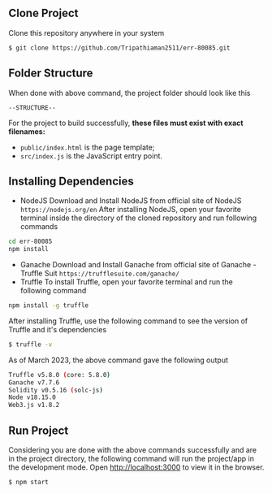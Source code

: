 
## Clone Project
Clone this repository anywhere in your system
```bash
$ git clone https://github.com/Tripathiaman2511/err-80085.git
```
## Folder Structure
When done with above command, the project folder should look like this
```
--STRUCTURE--
```
For the project to build successfully, **these files must exist with exact filenames:**
* `public/index.html` is the page template;
* `src/index.js` is the JavaScript entry point.

## Installing Dependencies
* NodeJS
Download and Install NodeJS from official site of NodeJS `https://nodejs.org/en` 
After installing NodeJS, open your favorite terminal inside the directory of the cloned repository and run following commands 
```bash
cd err-80085
npm install
```
* Ganache
Download and Install Ganache from official site of Ganache - Truffle Suit `https://trufflesuite.com/ganache/`
* Truffle
To install Truffle, open your favorite terminal and run the following command
```bash
npm install -g truffle
```
After installing Truffle, use the following command to see the version of Truffle and it's dependencies
```bash
$ truffle -v
```
As of March 2023, the above command gave the following output
```bash
Truffle v5.8.0 (core: 5.8.0)
Ganache v7.7.6
Solidity v0.5.16 (solc-js)
Node v18.15.0
Web3.js v1.8.2
```

## Run Project
Considering you are done with the above commands successfully and are in the project directory, the following command will run the project/app in the development mode. Open [http://localhost:3000](http://localhost:3000/) to view it in the browser.
```bash
$ npm start
```

